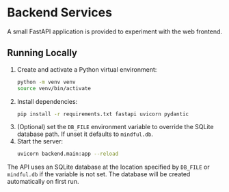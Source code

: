 # Backend Services

A small FastAPI application is provided to experiment with the web frontend.

## Running Locally

1. Create and activate a Python virtual environment:
   ```bash
   python -m venv venv
   source venv/bin/activate
   ```
2. Install dependencies:
   ```bash
   pip install -r requirements.txt fastapi uvicorn pydantic
   ```
3. (Optional) set the `DB_FILE` environment variable to override the SQLite database path. If unset it defaults to `mindful.db`.
4. Start the server:
   ```bash
   uvicorn backend.main:app --reload
   ```

The API uses an SQLite database at the location specified by `DB_FILE` or `mindful.db` if the variable is not set. The database will be created automatically on first run.

